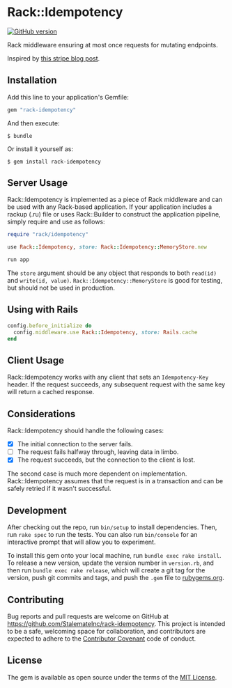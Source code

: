 # Rack::Idempotency
[![GitHub version](https://badge.fury.io/gh/StalemateInc%2Frack-idempotency.svg)](https://badge.fury.io/gh/StalemateInc%2Frack-idempotency)

Rack middleware ensuring at most once requests for mutating endpoints.

Inspired by [this stripe blog post](https://stripe.com/blog/idempotency).

## Installation

Add this line to your application's Gemfile:

```ruby
gem "rack-idempotency"
```

And then execute:

    $ bundle

Or install it yourself as:

    $ gem install rack-idempotency

## Server Usage

Rack::Idempotency is implemented as a piece of Rack middleware and can be used with any Rack-based application. If your application includes a rackup (.ru) file or uses Rack::Builder to construct the application pipeline, simply require and use as follows:

```ruby
require "rack/idempotency"

use Rack::Idempotency, store: Rack::Idempotency::MemoryStore.new

run app
```

The `store` argument should be any object that responds to both `read(id)` and `write(id, value)`.  `Rack::Idempotency::MemoryStore` is good for testing, but should not be used in production.

## Using with Rails

```ruby
config.before_initialize do
  config.middleware.use Rack::Idempotency, store: Rails.cache
end
```

## Client Usage

Rack::Idempotency works with any client that sets an `Idempotency-Key` header.  If the request succeeds, any subsequent request with the same key will return a cached response.

## Considerations

Rack::Idempotency should handle the following cases:

 - [x] The initial connection to the server fails.
 - [ ] The request fails halfway through, leaving data in limbo.
 - [x] The request succeeds, but the connection to the client is lost.

The second case is much more dependent on implementation.  Rack::Idempotency assumes that the request is in a transaction and
can be safely retried if it wasn't successful.

## Development

After checking out the repo, run `bin/setup` to install dependencies. Then, run `rake spec` to run the tests. You can also run `bin/console` for an interactive prompt that will allow you to experiment.

To install this gem onto your local machine, run `bundle exec rake install`. To release a new version, update the version number in `version.rb`, and then run `bundle exec rake release`, which will create a git tag for the version, push git commits and tags, and push the `.gem` file to [rubygems.org](https://rubygems.org).

## Contributing

Bug reports and pull requests are welcome on GitHub at https://github.com/StalemateInc/rack-idempotency. This project is intended to be a safe, welcoming space for collaboration, and contributors are expected to adhere to the [Contributor Covenant](https://www.contributor-covenant.org) code of conduct.


## License

The gem is available as open source under the terms of the [MIT License](https://opensource.org/licenses/MIT).
